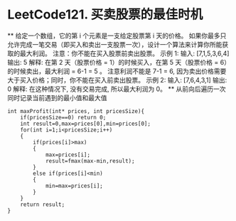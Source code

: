 # LeetCode121. 买卖股票的最佳时机
**
给定一个数组，它的第 i 个元素是一支给定股票第 i 天的价格。
如果你最多只允许完成一笔交易（即买入和卖出一支股票一次），设计一个算法来计算你所能获取的最大利润。
注意：你不能在买入股票前卖出股票。
示例 1:
输入: [7,1,5,3,6,4]
输出: 5
解释: 在第 2 天（股票价格 = 1）的时候买入，在第 5 天（股票价格 = 6）的时候卖出，最大利润 = 6-1 = 5 。
     注意利润不能是 7-1 = 6, 因为卖出价格需要大于买入价格；同时，你不能在买入前卖出股票。
示例 2:
输入: [7,6,4,3,1]
输出: 0
解释: 在这种情况下, 没有交易完成, 所以最大利润为 0。
**
从前向后遍历一次同时记录当前遇到的最小值和最大值
```
int maxProfit(int* prices, int pricesSize){
    if(pricesSize==0) return 0;
    int result=0,max=prices[0],min=prices[0];
    for(int i=1;i<pricesSize;i++)
    {
        if(prices[i]>max)   
        {
            max=prices[i];
            result=fmax(max-min,result);
        }
        else if(prices[i]<min)  
        {
            min=max=prices[i];
        }
    }
    return result;
}
```